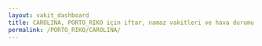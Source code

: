 ```yaml
---
layout: vakit_dashboard
title: CAROLINA, PORTO_RIKO için iftar, namaz vakitleri ve hava durumu - ilçe/eyalet seç
permalink: /PORTO_RIKO/CAROLINA/
---
```


<script type="text/javascript">
  var GLOBAL_COUNTRY = 'PORTO_RIKO';
  var GLOBAL_CITY = 'CAROLINA';
  var GLOBAL_STATE = '';
  var lat = 72;
  var lon = 21;
</script>
